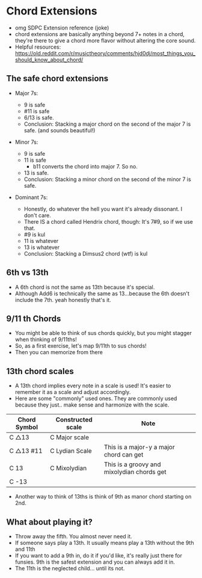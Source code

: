 # Chord Extensions
- omg SDPC Extension reference (joke)
- chord extensions are basically anything beyond 7+ notes in a chord, they're there to give a chord more flavor without altering the core sound.
- Helpful resources: https://old.reddit.com/r/musictheory/comments/hjd0dj/most_things_you_should_know_about_chord/

## The safe chord extensions
- Major 7s: 
    - 9 is safe
    - #11 is safe
    - 6/13 is safe.
    - Conclusion: Stacking a major chord on the second of the major 7 is safe. (and sounds beautiful!)

- Minor 7s:
    - 9 is safe
    - 11 is safe
        - b11 converts the chord into major 7. So no.
    - 13 is safe.
    - Conclusion: Stacking a minor chord on the second of the minor 7 is safe.

- Dominant 7s:
    - Honestly, do whatever the hell you want it's already dissonant. I don't care.
    - There IS a chord called Hendrix chord, though: It's 7#9, so if we use that.
    - #9 is kul
    - 11 is whatever
    - 13 is whatever
    - Conclusion: Stacking a Dimsus2 chord (wtf) is kul

## 6th vs 13th
- A 6th chord is not the same as 13th because it's special.
- Although Add6 is technically the same as 13...because the 6th doesn't include the 7th. yeah honestly that's it.

## 9/11 th Chords
- You might be able to think of sus chords quickly, but you might stagger when thinking of 9/11ths!
- So, as a first exercise, let's map 9/11th to sus chords!
- Then you can memorize from there

## 13th chord scales
- A 13th chord implies every note in a scale is used! It's easier to remember it as a scale and adjust accordingly.
- Here are some "commonly" used ones. They are commonly used because they just.. make sense and harmonize with the scale.

| Chord Symbol  | Constructed scale | Note |
| ------------  | ------------- | ------- |
| C △13        | C Major scale  |
| C △13 #11    | C Lydian Scale | This is a major-y a major chord can get |
| C 13          | C Mixolydian   | This is a groovy and mixolydian chords get |
| C -13         |

- Another way to think of 13ths is think of 9th as manor chord starting on 2nd.

## What about playing it?
- Throw away the fifth. You almost never need it.
- If someone says play a 13th. It usually means play a 13th without the 9th and 11th
- If you want to add a 9th in, do it if you'd like, it's really just there for funsies. 9th is the safest extension and you can always add it in.
- The 11th is the neglected child... until its not.
